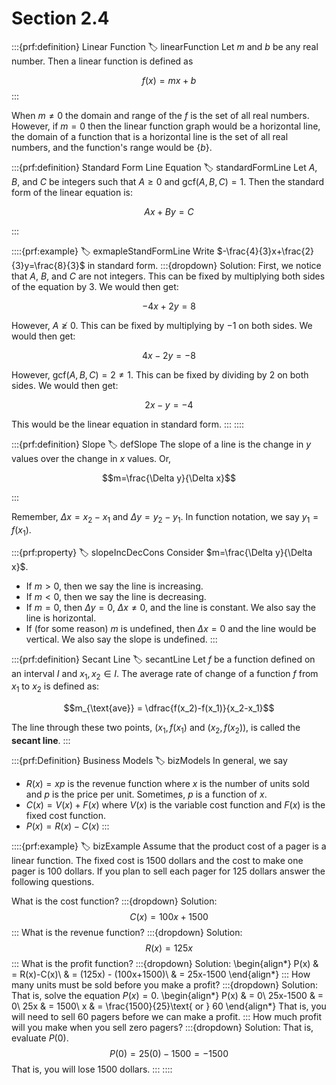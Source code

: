 # Section 2.4

:::{prf:definition} Linear Function
:label: linearFunction
Let $m$ and $b$ be any real number. Then a linear function is defined as

$$f(x)=mx+b$$
:::

When $m\ne0$ the domain and range of the $f$ is the set of all real numbers. However, if $m=0$ then the linear function graph would be a horizontal line, the domain of a function that is a horizontal line is the set of all real numbers, and the function's range would be $\{b\}$.

:::{prf:definition} Standard Form Line Equation
:label: standardFormLine
Let $A$, $B$, and $C$ be integers such that $A\ge0$ and $\text{gcf}(A,B,C)=1$. Then the standard form of the linear equation is:

$$Ax+By=C$$

:::

::::{prf:example}
:label: exmapleStandFormLine
Write $-\frac{4}{3}x+\frac{2}{3}y=\frac{8}{3}$ in standard form.
:::{dropdown} Solution:
First, we notice that $A$, $B$, and $C$ are not integers. This can be fixed by multiplying both sides of the equation by $3$. We would then get:

$$-4x+2y=8$$

However, $A\not\ge0$. This can be fixed by multiplying by $-1$ on both sides. We would then get:

$$4x-2y=-8$$

However, $\text{gcf}(A,B,C)=2\ne1$. This can be fixed by dividing by $2$ on both sides. We would then get:

$$2x-y=-4$$

This would be the linear equation in standard form.
:::
::::

:::{prf:definition} Slope
:label: defSlope
The slope of a line is the change in $y$ values over the change in $x$ values. Or,

$$m=\frac{\Delta y}{\Delta x}$$

:::

Remember, $\Delta x = x_2 - x_1$ and $\Delta y = y_2 - y_1$. In function notation, we say $y_1=f(x_1)$.

:::{prf:property} 
:label: slopeIncDecCons
Consider $m=\frac{\Delta y}{\Delta x}$.

* If $m>0$, then we say the line is increasing.
* If $m<0$, then we say the line is decreasing.
* If $m=0$, then $\Delta y = 0$, $\Delta x\ne0$, and the line is constant. We also say the line is horizontal.
* If (for some reason) $m$ is undefined, then $\Delta x=0$ and the line would be vertical. We also say the slope is undefined.
:::

:::{prf:definition} Secant Line
:label: secantLine
Let $f$ be a function defined on an interval $I$ and $x_1,x_2\in I$. The average rate of change of a function $f$ from $x_1$ to $x_2$ is defined as:

$$m_{\text{ave}} = \dfrac{f(x_2)-f(x_1)}{x_2-x_1}$$

The line through these two points, $(x_1,f(x_1)$ and $(x_2,f(x_2))$, is called the **secant line**.
:::

:::{prf:Definition} Business Models
:label: bizModels
In general, we say 
* $R(x)=xp$ is the revenue function where $x$ is the number of units sold and $p$ is the price per unit. Sometimes, $p$ is a function of $x$.
* $C(x)=V(x)+F(x)$ where $V(x)$ is the variable cost function and $F(x)$ is the fixed cost function.
* $P(x)=R(x)-C(x)$
:::

::::{prf:example}
:label: bizExample
Assume that the product cost of a pager is a linear function. The fixed cost is 1500 dollars and the cost to make one pager is 100 dollars. If you plan to sell each pager for 125 dollars answer the following questions.

What is the cost function?
:::{dropdown} Solution:
$$C(x)=100x+1500$$
:::
What is the revenue function?
:::{dropdown} Solution:
$$R(x)=125x$$
:::
What is the profit function?
:::{dropdown} Solution:
\begin{align*}
    P(x) & = R(x)-C(x)\\
    & = (125x) - (100x+1500)\\
    & = 25x-1500
\end{align*}
:::
How many units must be sold before you make a profit?
:::{dropdown} Solution:
That is, solve the equation $P(x)=0$.
\begin{align*}
    P(x) & = 0\\
    25x-1500 & = 0\\
    25x & = 1500\\
    x & = \frac{1500}{25}\text{ or } 60
\end{align*}
That is, you will need to sell 60 pagers before we can make a profit.
:::
How much profit will you make when you sell zero pagers?
:::{dropdown} Solution:
That is, evaluate $P(0)$.
$$P(0)=25(0)-1500 = -1500$$
That is, you will lose 1500 dollars.
:::
::::
